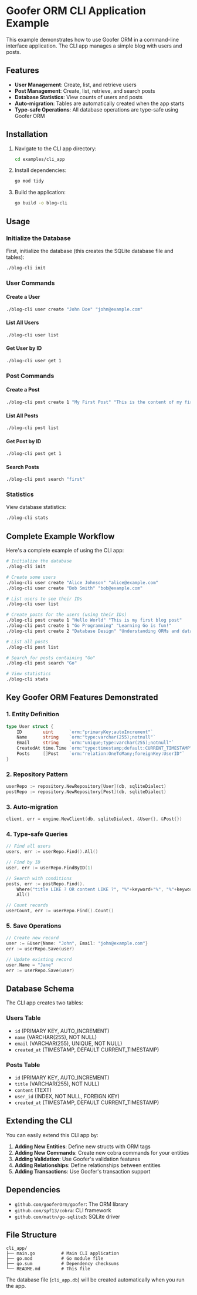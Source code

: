 # Goofer ORM CLI Application Example

This example demonstrates how to use Goofer ORM in a command-line interface application. The CLI app manages a simple blog with users and posts.

## Features

- **User Management**: Create, list, and retrieve users
- **Post Management**: Create, list, retrieve, and search posts
- **Database Statistics**: View counts of users and posts
- **Auto-migration**: Tables are automatically created when the app starts
- **Type-safe Operations**: All database operations are type-safe using Goofer ORM

## Installation

1. Navigate to the CLI app directory:
   ```bash
   cd examples/cli_app
   ```

2. Install dependencies:
   ```bash
   go mod tidy
   ```

3. Build the application:
   ```bash
   go build -o blog-cli
   ```

## Usage

### Initialize the Database

First, initialize the database (this creates the SQLite database file and tables):

```bash
./blog-cli init
```

### User Commands

#### Create a User
```bash
./blog-cli user create "John Doe" "john@example.com"
```

#### List All Users
```bash
./blog-cli user list
```

#### Get User by ID
```bash
./blog-cli user get 1
```

### Post Commands

#### Create a Post
```bash
./blog-cli post create 1 "My First Post" "This is the content of my first post"
```

#### List All Posts
```bash
./blog-cli post list
```

#### Get Post by ID
```bash
./blog-cli post get 1
```

#### Search Posts
```bash
./blog-cli post search "first"
```

### Statistics

View database statistics:
```bash
./blog-cli stats
```

## Complete Example Workflow

Here's a complete example of using the CLI app:

```bash
# Initialize the database
./blog-cli init

# Create some users
./blog-cli user create "Alice Johnson" "alice@example.com"
./blog-cli user create "Bob Smith" "bob@example.com"

# List users to see their IDs
./blog-cli user list

# Create posts for the users (using their IDs)
./blog-cli post create 1 "Hello World" "This is my first blog post"
./blog-cli post create 1 "Go Programming" "Learning Go is fun!"
./blog-cli post create 2 "Database Design" "Understanding ORMs and databases"

# List all posts
./blog-cli post list

# Search for posts containing "Go"
./blog-cli post search "Go"

# View statistics
./blog-cli stats
```

## Key Goofer ORM Features Demonstrated

### 1. Entity Definition
```go
type User struct {
    ID        uint      `orm:"primaryKey;autoIncrement"`
    Name      string    `orm:"type:varchar(255);notnull"`
    Email     string    `orm:"unique;type:varchar(255);notnull"`
    CreatedAt time.Time `orm:"type:timestamp;default:CURRENT_TIMESTAMP"`
    Posts     []Post    `orm:"relation:OneToMany;foreignKey:UserID"`
}
```

### 2. Repository Pattern
```go
userRepo := repository.NewRepository[User](db, sqliteDialect)
postRepo := repository.NewRepository[Post](db, sqliteDialect)
```

### 3. Auto-migration
```go
client, err = engine.NewClient(db, sqliteDialect, &User{}, &Post{})
```

### 4. Type-safe Queries
```go
// Find all users
users, err := userRepo.Find().All()

// Find by ID
user, err := userRepo.FindByID(1)

// Search with conditions
posts, err := postRepo.Find().
    Where("title LIKE ? OR content LIKE ?", "%"+keyword+"%", "%"+keyword+"%").
    All()

// Count records
userCount, err := userRepo.Find().Count()
```

### 5. Save Operations
```go
// Create new record
user := &User{Name: "John", Email: "john@example.com"}
err := userRepo.Save(user)

// Update existing record
user.Name = "Jane"
err := userRepo.Save(user)
```

## Database Schema

The CLI app creates two tables:

### Users Table
- `id` (PRIMARY KEY, AUTO_INCREMENT)
- `name` (VARCHAR(255), NOT NULL)
- `email` (VARCHAR(255), UNIQUE, NOT NULL)
- `created_at` (TIMESTAMP, DEFAULT CURRENT_TIMESTAMP)

### Posts Table
- `id` (PRIMARY KEY, AUTO_INCREMENT)
- `title` (VARCHAR(255), NOT NULL)
- `content` (TEXT)
- `user_id` (INDEX, NOT NULL, FOREIGN KEY)
- `created_at` (TIMESTAMP, DEFAULT CURRENT_TIMESTAMP)

## Extending the CLI

You can easily extend this CLI app by:

1. **Adding New Entities**: Define new structs with ORM tags
2. **Adding New Commands**: Create new cobra commands for your entities
3. **Adding Validation**: Use Goofer's validation features
4. **Adding Relationships**: Define relationships between entities
5. **Adding Transactions**: Use Goofer's transaction support

## Dependencies

- `github.com/gooferOrm/goofer`: The ORM library
- `github.com/spf13/cobra`: CLI framework
- `github.com/mattn/go-sqlite3`: SQLite driver

## File Structure

```
cli_app/
├── main.go          # Main CLI application
├── go.mod           # Go module file
├── go.sum           # Dependency checksums
└── README.md        # This file
```

The database file (`cli_app.db`) will be created automatically when you run the app. 